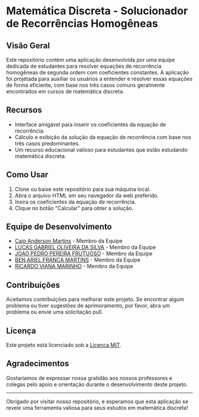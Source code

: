 # Matemática Discreta - Solucionador de Recorrências Homogêneas

## Visão Geral

Este repositório contém uma aplicação desenvolvida por uma equipe dedicada de estudantes para resolver equações de recorrência homogêneas de segunda ordem com coeficientes constantes. A aplicação foi projetada para auxiliar os usuários a entender e resolver essas equações de forma eficiente, com base nos três casos comuns geralmente encontrados em cursos de matemática discreta.

## Recursos

- Interface amigável para inserir os coeficientes da equação de recorrência.
- Cálculo e exibição da solução da equação de recorrência com base nos três casos predominantes.
- Um recurso educacional valioso para estudantes que estão estudando matemática discreta.

## Como Usar

1. Clone ou baixe este repositório para sua máquina local.
2. Abra o arquivo HTML em seu navegador da web preferido.
3. Insira os coeficientes da equação de recorrência.
4. Clique no botão "Calcular" para obter a solução.

## Equipe de Desenvolvimento

- [Caio Anderson Martins](#) - Membro da Equipe
- [LUCAS GABRIEL OLIVEIRA DA SILVA](#) - Membro da Equipe
- [JOAO PEDRO PEREIRA FRUTUOSO](#) - Membro da Equipe
- [BEN ARIEL FRANCA MARTINS](#) - Membro da Equipe
- [RICARDO VIANA MARINHO](#) - Membro da Equipe

## Contribuições

Aceitamos contribuições para melhorar este projeto. Se encontrar algum problema ou tiver sugestões de aprimoramento, por favor, abra um problema ou envie uma solicitação pull.

## Licença

Este projeto está licenciado sob a [Licença MIT](LICENSE).

## Agradecimentos

Gostaríamos de expressar nossa gratidão aos nossos professores e colegas pelo apoio e orientação durante o desenvolvimento deste projeto.

---

Obrigado por visitar nosso repositório, e esperamos que esta aplicação se revele uma ferramenta valiosa para seus estudos em matemática discreta!
